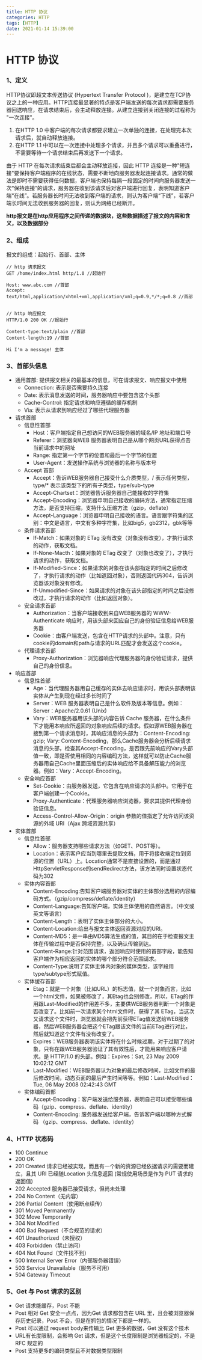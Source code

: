 ```yaml
---
title: HTTP 协议
categories: HTTP
tags: [HTTP]
date: 2021-01-14 15:39:00
---
```


# HTTP 协议

### 1、定义
HTTP协议即超文本传送协议 (Hypertext Transfer Protocol )，是建立在TCP协议之上的一种应用。HTTP连接最显著的特点是客户端发送的每次请求都需要服务器回送响应，在请求结束后，会主动释放连接。从建立连接到关闭连接的过程称为 "一次连接"。

1. 在HTTP 1.0 中客户端的每次请求都要求建立一次单独的连接，在处理完本次请求后，就自动释放连接。
2. 在HTTP 1.1 中可以在一次连接中处理多个请求，并且多个请求可以重叠进行，不需要等待一个请求结束后再发送下一个请求。


由于 HTTP 在每次请求结束后都会主动释放连接，因此 HTTP 连接是一种"短连接"要保持客户端程序的在线状态，需要不断地向服务器发起连接请求。通常的做法是即时不需要获得任何数据，客户端也保持每隔一段固定的时间向服务器发送一次“保持连接”的请求，服务器在收到该请求后对客户端进行回复，表明知道客户端“在线”。若服务器长时间无法收到客户端的请求，则认为客户端“下线”，若客户端长时间无法收到服务器的回复，则认为网络已经断开。

**http报文是在http应用程序之间传递的数据块，这些数据描述了报文的内容和含义，以及数据部分**

### 2、组成

报文的组成：起始行、首部、主体

```
// http 请求报文
GET /home/index.html http/1.0 //起始行

Host: www.abc.com //首部
Accept: text/html,application/xhtml+xml,application/xml;q=0.9,*/*;q=0.8 //首部


// http 响应报文
HTTP/1.0 200 OK //起始行

Content-type:text/plain //首部
Content-length:19 //首部

Hi I'm a message! 主体
```


### 3、首部头信息

* 通用首部: 提供报文相关的最基本的信息，可在请求报文、响应报文中使用
    * Connection: 表示是否需要持久连接
    * Date: 表示消息发送的时间，服务器响应中要包含这个头部
    * Cache-Control: 指定请求和响应遵循的缓存机制
    * Via: 表示从请求到响应经过了哪些代理服务器
* 请求首部
    * 信息性首部
        * Host：客户端指定自己想访问的WEB服务器的域名/IP 地址和端口号
        * Referer：浏览器向WEB 服务器表明自己是从哪个网页URL获得点击当前请求中的网址
        * Range: 指定第一个字节的位置和最后一个字节的位置
        * User-Agent：发送操作系统与浏览器的名称与版本号
    * Accept 首部
        * Accept：告诉WEB服务器自己接受什么介质类型，/ 表示任何类型，type/* 表示该类型下的所有子类型，type/sub-type
        * Accept-Chartset：浏览器告诉服务器自己能接收的字符集
        * Accept-Encoding：浏览器申明自己接收的编码方法，通常指定压缩方法，是否支持压缩，支持什么压缩方法（gzip，deflate）
        * Accept-Language：浏览器申明自己接收的语言。语言跟字符集的区别：中文是语言，中文有多种字符集，比如big5，gb2312，gbk等等
    * 条件请求首部
        * If-Match：如果对象的 ETag 没有改变（对象没有改变），才执行请求的动作，获取文档。
        * If-None-Macth：如果对象的 ETag 改变了（对象也改变了），才执行请求的动作，获取文档。
        * If-Modified-Since：如果请求的对象在该头部指定的时间之后修改了，才执行请求的动作（比如返回对象），否则返回代码304，告诉浏览器该对象没有修改。
        * If-Unmodified-Since：如果请求的对象在该头部指定的时间之后没修改过，才执行请求的动作（比如返回对象）。
    * 安全请求首部
        * Authorization：当客户端接收到来自WEB服务器的 WWW-Authenticate 响应时，用该头部来回应自己的身份验证信息给WEB服务器
        * Cookie：由客户端发送，包含在HTTP请求的头部中。注意，只有cookie的domain和path与请求的URL匹配才会发送这个cookie。
    * 代理请求首部
        * Proxy-Authorization：浏览器响应代理服务器的身份验证请求，提供自己的身份信息。
* 响应首部
    * 信息性首部
        * Age：当代理服务器用自己缓存的实体去响应请求时，用该头部表明该实体从产生到现在经过多长时间了
        * Server：WEB 服务器表明自己是什么软件及版本等信息。例如：Server：Apache/2.0.61 (Unix)
        * Vary：WEB服务器用该头部的内容告诉 Cache 服务器，在什么条件下才能用本响应所返回的对象响应后续的请求。假如源WEB服务器在接到第一个请求消息时，其响应消息的头部为：Content-Encoding: gzip; Vary: Content-Encoding，那么Cache服务器会分析后续请求消息的头部，检查其Accept-Encoding，是否跟先前响应的Vary头部值一致，即是否使用相同的内容编码方法，这样就可以防止Cache服务器用自己Cache里面压缩后的实体响应给不具备解压能力的浏览器。例如：Vary：Accept-Encoding。
    * 安全响应首部
        * Set-Cookie：由服务器发送，它包含在响应请求的头部中。它用于在客户端创建一个Cookie。
        * Proxy-Authenticate：代理服务器响应浏览器，要求其提供代理身份验证信息。
        * Access-Control-Allow-Origin：origin 参数的值指定了允许访问该资源的外域 URI（Ajax 跨域资源共享）
* 实体首部
    * 信息性首部
        * Allow：服务器支持哪些请求方法（如GET、POST等）。
        * Location：表示客户应当到哪里去提取文档，用于将接收端定位到资源的位置（URL）上。Location通常不是直接设置的，而是通过HttpServletResponse的sendRedirect方法，该方法同时设置状态代码为302
    * 实体内容首部
        * Content-Encoding:告知客户端服务器对实体的主体部分选用的内容编码方式。（gzip/compress/deflate/identity)
        * Content-Language:告知客户端，实体主体使用的自然语言。（中文或英文等语言）
        * Content-Length：表明了实体主体部分的大小。
        * Content-Location:给出与报文主体返回资源对应的URI。
        * Content-MD5：是一串由MD5算法生成的值，其目的在于检查报文主体在传输过程中是否保持完整，以及确认传输到达。
        * Content-Range:针对范围请求，返回响应时使用的首部字段，能告知客户端作为相应返回的实体的哪个部分符合范围请求。
        * Content-Type:说明了实体主体内对象的媒体类型，该字段用type/subtype形式赋值。
    * 实体缓存首部
        * Etag：就是一个对象（比如URL）的标志值，就一个对象而言，比如一个html文件，如果被修改了，其Etag也会别修改，所以，ETag的作用跟Last-Modified的作用差不多，主要供WEB服务器判断一个对象是否改变了。比如前一次请求某个html文件时，获得了其 ETag，当这次又请求这个文件时，浏览器就会把先前获得ETag值发送给WEB服务器，然后WEB服务器会把这个ETag跟该文件的当前ETag进行对比，然后就知道这个文件有没有改变了。
        * Expires：WEB服务器表明该实体将在什么时候过期，对于过期了的对象，只有在跟WEB服务器验证了其有效性后，才能用来响应客户请求。是 HTTP/1.0 的头部。例如：Expires：Sat, 23 May 2009 10:02:12 GMT
        * Last-Modified：WEB服务器认为对象的最后修改时间，比如文件的最后修改时间，动态页面的最后产生时间等等。例如：Last-Modified：Tue, 06 May 2008 02:42:43 GMT
    * 实体编码首部
        * Accept-Encoding：客户端发送给服务器，表明自己可以接受哪些编码（gzip、compress、deflate、identity）
        * Content-Encoding: 服务器发送给客户端，告诉客户端以哪种方式解码 （gzip、compress、deflate、identity）

### 4、HTTP 状态码
* 100 Continue
* 200 OK
* 201 Created 请求已经被实现，而且有一个新的资源已经依据请求的需要而建立，且其 URI 已经随Location 头信息返回 (常规使用场景是作为 PUT 请求的返回值)
* 202 Accepted 服务器已接受请求，但尚未处理
* 204 No Content（无内容）
* 206 Partial Content（使用断点续传）
* 301 Moved Permanently
* 302 Move Temporarily
* 304 Not Modified
* 400 Bad Request（不合规范的请求）
* 401 Unauthorized（未授权）
* 403 Forbidden（禁止访问）
* 404 Not Found（文件找不到）
* 500 Internal Server Error（内部服务器错误）
* 503 Service Unavailable（服务不可用）
* 504 Gateway Timeout

### 5、Get 与 Post 请求的区别
* Get 请求能缓存，Post 不能
* Post 相对 Get 安全一点点，因为Get 请求都包含在 URL 里，且会被浏览器保存历史纪录，Post 不会，但是在抓包的情况下都是一样的。
* Post 可以通过 request body来传输比 Get 更多的数据，Get 没有这个技术
* URL有长度限制，会影响 Get 请求，但是这个长度限制是浏览器规定的，不是 RFC 规定的
* Post 支持更多的编码类型且不对数据类型限制